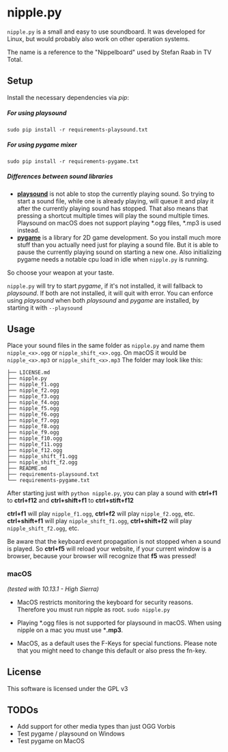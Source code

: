 # nipple.py

`nipple.py` is a small and easy to use soundboard.
It was developed for Linux, but would probably also work on other operation systems.

The name is a reference to the "Nippelboard" used by Stefan Raab in TV Total.

## Setup

Install the necessary dependencies via *pip*:

##### For using playsound
`sudo pip install -r requirements-playsound.txt`

##### For using pygame mixer
`sudo pip install -r requirements-pygame.txt`

##### Differences between sound libraries

* **[playsound](https://github.com/TaylorSMarks/playsound)** is not able to stop the currently playing sound. So trying to start a sound file, while one is already playing, will queue it and play it after the currently playing sound has stopped. That also means that pressing a shortcut multiple times will play the sound multiple times. Playsound on macOS does not support playing *.ogg files, *.mp3 is used instead.
* **[pygame](https://github.com/pygame/pygame)** is a library for 2D game development. So you install much more stuff than you actually need just for playing a sound file. But it is able to pause the currently playing sound on starting a new one. Also initializing pygame needs a notable cpu load in idle when `nipple.py` is running.

So choose your weapon at your taste.

`nipple.py` will try to start *pygame*, if it's not installed, it will fallback to *playsound*. If both are not installed, it will quit with error.
You can enforce using *playsound* when both *playsound* and *pygame* are installed, by starting it with `--playsound`

## Usage

Place your sound files in the same folder as `nipple.py` and name them `nipple_<x>.ogg` or `nipple_shift_<x>.ogg`. On macOS it would be `nipple_<x>.mp3` or `nipple_shift_<x>.mp3`
The folder may look like this:
```
├── LICENSE.md
├── nipple.py
├── nipple_f1.ogg
├── nipple_f2.ogg
├── nipple_f3.ogg
├── nipple_f4.ogg
├── nipple_f5.ogg
├── nipple_f6.ogg
├── nipple_f7.ogg
├── nipple_f8.ogg
├── nipple_f9.ogg
├── nipple_f10.ogg
├── nipple_f11.ogg
├── nipple_f12.ogg
├── nipple_shift_f1.ogg
├── nipple_shift_f2.ogg
├── README.md
├── requirements-playsound.txt
└── requirements-pygame.txt
```


After starting just with `python nipple.py`, you can play a sound with **ctrl+f1** to **ctrl+f12** and **ctrl+shift+f1** to **ctrl+stift+f12**

**ctrl+f1** will play `nipple_f1.ogg`, **ctrl+f2** will play `nipple_f2.ogg`, etc.
**ctrl+shift+f1** will play `nipple_shift_f1.ogg`, **ctrl+shift+f2** will play `nipple_shift_f2.ogg`, etc.


Be aware that the keyboard event propagation is not stopped when a sound is played. So **ctrl+f5** will reload your website, if your current window is a browser, because your browser will recognize that **f5** was pressed!

### macOS 
*(tested with 10.13.1 - High Sierra)*

* MacOS restricts monitoring the keyboard for security reasons. Therefore you must run nipple as root. `sudo nipple.py`

* Playing *.ogg files is not supported for playsound in macOS. When using nipple on a mac you must use ***.mp3**.

* MacOS, as a default uses the F-Keys for special functions. Please note that you might need to change this default or also press the fn-key.

## License

This software is licensed under the GPL v3

## TODOs

* Add support for other media types than just OGG Vorbis
* Test pygame / playsound on Windows
* Test pygame on MacOS
